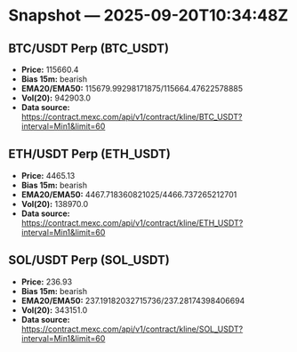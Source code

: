 # Snapshot — 2025-09-20T10:34:48Z

## BTC/USDT Perp (BTC_USDT)
- **Price:** 115660.4
- **Bias 15m:** bearish
- **EMA20/EMA50:** 115679.99298171875/115664.47622578885
- **Vol(20):** 942903.0
- **Data source:** https://contract.mexc.com/api/v1/contract/kline/BTC_USDT?interval=Min1&limit=60

## ETH/USDT Perp (ETH_USDT)
- **Price:** 4465.13
- **Bias 15m:** bearish
- **EMA20/EMA50:** 4467.718360821025/4466.737265212701
- **Vol(20):** 138970.0
- **Data source:** https://contract.mexc.com/api/v1/contract/kline/ETH_USDT?interval=Min1&limit=60

## SOL/USDT Perp (SOL_USDT)
- **Price:** 236.93
- **Bias 15m:** bearish
- **EMA20/EMA50:** 237.19182032715736/237.28174398406694
- **Vol(20):** 343151.0
- **Data source:** https://contract.mexc.com/api/v1/contract/kline/SOL_USDT?interval=Min1&limit=60

